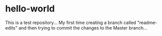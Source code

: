 # hello-world
This is a test repository...
My first time creating a branch called "readme-edits" and then trying to commit the changes to the Master branch...
